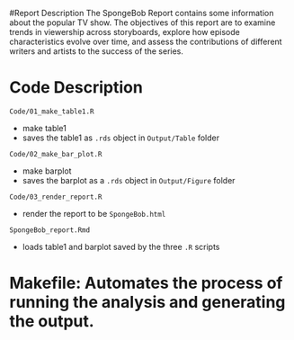 #Report Description
The SpongeBob Report contains some information about the popular TV show. The objectives of this report are to 
examine trends in viewership across storyboards, explore how episode characteristics evolve over time, 
and assess the contributions of different writers and artists to the success of the series.


# Code Description
`Code/01_make_table1.R`
- make table1
- saves the table1 as `.rds` object in `Output/Table` folder

`Code/02_make_bar_plot.R`
- make barplot
- saves the barplot as a `.rds` object in `Output/Figure` folder

`Code/03_render_report.R`
- render the report to be `SpongeBob.html` 

`SpongeBob_report.Rmd`
- loads table1 and barplot saved by the three `.R` scripts


# **Makefile**: Automates the process of running the analysis and generating the output.


